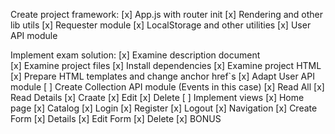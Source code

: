 Create project framework:
[x] App.js with router init
[x] Rendering and other lib utils
[x] Requester module
[x] LocalStorage and other utilities
[x] User API module

Implement exam solution:
[x] Examine description document    
[x] Examine project files
[x] Install dependencies
[x] Examine project HTML
[x] Prepare HTML templates and change anchor href`s
[x] Adapt User API module
[ ] Create Collection API module (Events in this case)
    [x] Read All
    [x] Read Details
    [x] Craate 
    [x] Edit
    [x] Delete
[ ] Implement views
    [x] Home page
    [x] Catalog
    [x] Login
    [x] Register
    [x] Logout
    [x] Navigation
    [x] Create Form
    [x] Details
    [x] Edit Form
    [x] Delete
    [x] BONUS